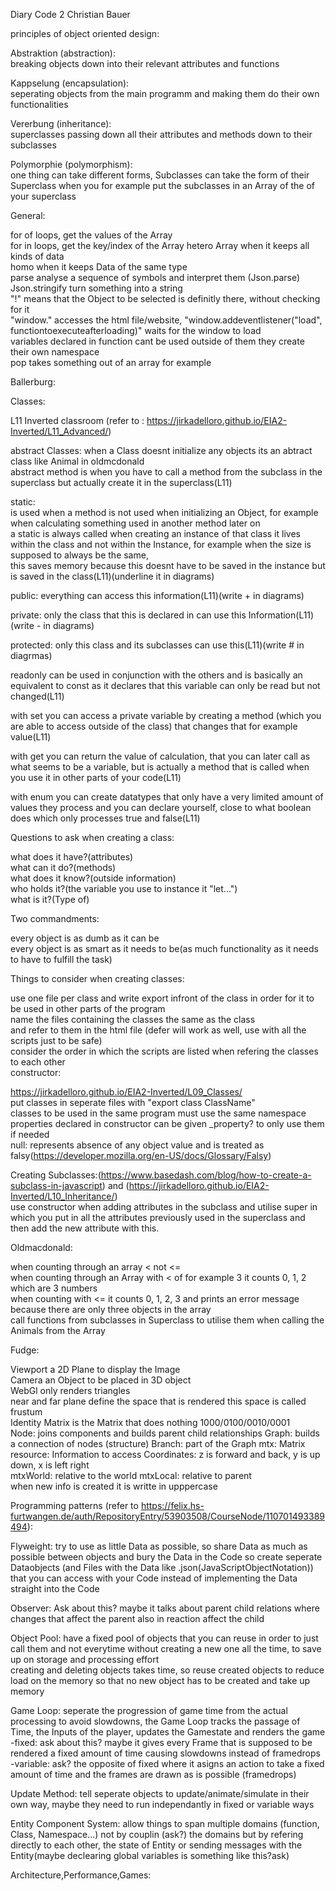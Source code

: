 Diary Code 2 Christian Bauer  

principles of object oriented design: 

Abstraktion (abstraction):  
breaking objects down into their relevant attributes and functions  

Kappselung (encapsulation):  
seperating objects from the main programm and making them do their own functionalities  

Vererbung (inheritance):  
superclasses passing down all their attributes and methods down to their subclasses  

Polymorphie (polymorphism):  
one thing can take different forms, Subclasses can take the form of their Superclass when you for example put the subclasses in an Array of the of your superclass  



General:

for of loops, get the values of the Array  
for in loops, get the key/index of the Array 
hetero Array when it keeps all kinds of data  
homo when it keeps Data of the same type  
parse analyse a sequence of symbols and interpret them (Json.parse)
Json.stringify turn something into a string  
"!" means that the Object to be selected is definitly there, without checking for it  
"window." accesses the html file/website, "window.addeventlistener("load", functiontoexecuteafterloading)" waits for the window to load  
variables declared in function cant be used outside of them they create their own namespace  
pop takes something out of an array for example  



Ballerburg:  

Classes:  

L11 Inverted classroom (refer to : https://jirkadelloro.github.io/EIA2-Inverted/L11_Advanced/)

abstract Classes:
when a Class doesnt initialize any objects its an abtract class like Animal in oldmcdonald  
abstract method is when you have to call a method from the subclass in the superclass but actually create it in the superclass(L11)  

static:  
is used when a method is not used when initializing an Object, for example when calculating something used in another method later on  
a static is always called when creating an instance of that class it lives within the class and not within the Instance, for example when the size is supposed to always be the same,   
this saves memory because this doesnt have to be saved in the instance but is saved in the class(L11)(underline it in diagrams)  

public: everything can access this information(L11)(write + in diagrams)  

private: only the class that this is declared in can use this Information(L11)(write - in diagrams)  

protected: only this class and its subclasses can use this(L11)(write # in diagrmas)  

readonly can be used in conjunction with the others and is basically an equivalent to const as it declares that this variable can only be read but not changed(L11)  

with set you can access a private variable by creating a method (which you are able to access outside of the class) that changes that for example value(L11) 

with get you can return the value of calculation, that you can later call as what seems to be a variable, but is actually a method that is called when you use it in other parts of your code(L11) 

with enum you can create datatypes that only have a very limited amount of values they process and you can declare yourself, close to what boolean does which only processes true and false(L11)  



Questions to ask when creating a class:  

what does it have?(attributes)  
what can it do?(methods)  
what does it know?(outside information)  
who holds it?(the variable you use to instance it "let...")  
what is it?(Type of)  

Two commandments:  

every object is as dumb as it can be  
every object is as smart as it needs to be(as much functionality as it needs to have to fulfill the task)  

Things to consider when creating classes:  

use one file per class and write export infront of the class in order for it to be used in other parts of the program  
name the files containing the classes the same as the class  
and refer to them in the html file (defer will work as well, use with all the scripts just to be safe)  
consider the order in which the scripts are listed when refering the classes to each other  
constructor:  




https://jirkadelloro.github.io/EIA2-Inverted/L09_Classes/  
put classes in seperate files with "export class ClassName"  
classes to be used in the same program must use the same namespace
properties declared in constructor can be given _property? to only use them if needed  
null: represents absence of any object value and is treated as falsy(https://developer.mozilla.org/en-US/docs/Glossary/Falsy)

Creating Subclasses:(https://www.basedash.com/blog/how-to-create-a-subclass-in-javascript) and (https://jirkadelloro.github.io/EIA2-Inverted/L10_Inheritance/)  
use constructor when adding attributes in the subclass and utilise super in which you put in all the attributes previously used in the superclass and then add the new attribute with this.

Oldmacdonald:

when counting through an array < not <=  
when counting through an Array with < of for example 3 it counts 0, 1, 2 which are 3 numbers   
when counting with <= it counts 0, 1, 2, 3 and prints an error message because there are only three objects in the array  
call functions from subclasses in Superclass to utilise them when calling the Animals from the Array  

Fudge:  

Viewport a 2D Plane to display the Image  
Camera an Object to be placed in 3D object  
WebGl only renders triangles  
near and far plane define the space that is rendered this space is called frustum  
Identity Matrix is the Matrix that does nothing 1000/0100/0010/0001  
Node: joins components and builds parent child relationships
Graph: builds a connection of nodes (structure)
Branch: part of the Graph
mtx: Matrix
resource: Information to access 
Coordinates: z is forward and back, y is up down, x is left right  
mtxWorld: relative to the world
mtxLocal: relative to parent  
when new info is created it is writte in upppercase

Programming patterns (refer to https://felix.hs-furtwangen.de/auth/RepositoryEntry/53903508/CourseNode/110701493389494):

Flyweight: try to use as little Data as possible, so share Data as much as possible between objects and bury the Data in the Code so create seperate Dataobjects (and Files with the Data like .json(JavaScriptObjectNotation)) that you can access with your Code instead of implementing the Data straight into the Code  

Observer: Ask about this? maybe it talks about parent child relations where changes that affect the parent also in reaction affect the child  

Object Pool: have a fixed pool of objects that you can reuse in order to just call them and not everytime without creating a new one all the time, to save up on storage and processing effort  
creating and deleting objects takes time, so reuse created objects to reduce load on the memory so that no new object has to be created and take up memory  

Game Loop: seperate the progression of game time from the actual processing to avoid slowdowns, the Game Loop tracks the passage of Time, the Inputs of the player, updates the Gamestate and renders the game   
-fixed: ask about this? maybe it gives every Frame that is supposed to be rendered a fixed amount of time causing slowdowns instead of framedrops  
-variable: ask? the opposite of fixed where it asigns an action to take a fixed amount of time and the frames are drawn as is possible (framedrops)  

Update Method: tell seperate objects to update/animate/simulate in their own way, maybe they need to run independantly in fixed or variable ways  

Entity Component System: allow things to span multiple domains (function, Class, Namespace...) not by couplin (ask?) the domains but by refering directly to each other, the state of Entity or sending messages with the Entity(maybe declearing global variables is something like this?ask)

Architecture,Performance,Games:  






